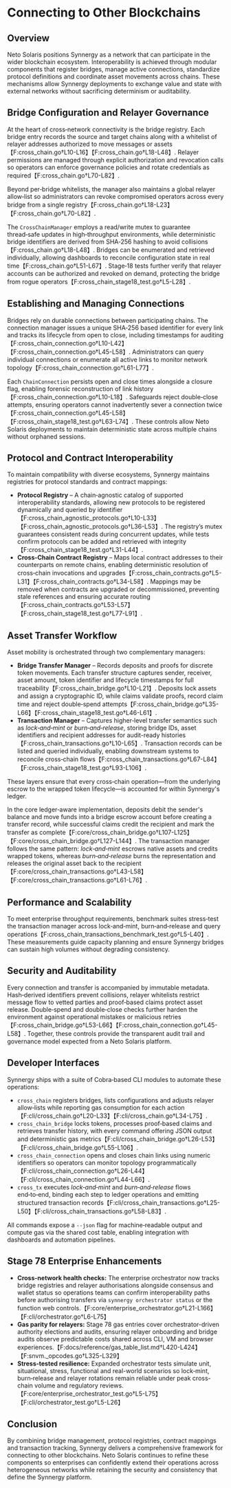 # Connecting to Other Blockchains

## Overview
Neto Solaris positions Synnergy as a network that can participate in the wider blockchain ecosystem.  Interoperability is achieved through modular components that register bridges, manage active connections, standardize protocol definitions and coordinate asset movements across chains.  These mechanisms allow Synnergy deployments to exchange value and state with external networks without sacrificing determinism or auditability.

## Bridge Configuration and Relayer Governance
At the heart of cross‑network connectivity is the bridge registry.  Each bridge entry records the source and target chains along with a whitelist of relayer addresses authorized to move messages or assets【F:cross_chain.go†L10-L16】【F:cross_chain.go†L18-L48】.  Relayer permissions are managed through explicit authorization and revocation calls so operators can enforce governance policies and rotate credentials as required【F:cross_chain.go†L70-L82】.

Beyond per‑bridge whitelists, the manager also maintains a global relayer allow‑list so administrators can revoke compromised operators across every bridge from a single registry【F:cross_chain.go†L18-L23】【F:cross_chain.go†L70-L82】.

The `CrossChainManager` employs a read/write mutex to guarantee thread‑safe updates in high‑throughput environments, while deterministic bridge identifiers are derived from SHA‑256 hashing to avoid collisions【F:cross_chain.go†L18-L48】.  Bridges can be enumerated and retrieved individually, allowing dashboards to reconcile configuration state in real time【F:cross_chain.go†L51-L67】.  Stage‑18 tests further verify that relayer accounts can be authorized and revoked on demand, protecting the bridge from rogue operators【F:cross_chain_stage18_test.go†L5-L28】.

## Establishing and Managing Connections
Bridges rely on durable connections between participating chains.  The connection manager issues a unique SHA‑256 based identifier for every link and tracks its lifecycle from open to close, including timestamps for auditing【F:cross_chain_connection.go†L10-L42】【F:cross_chain_connection.go†L45-L58】.  Administrators can query individual connections or enumerate all active links to monitor network topology【F:cross_chain_connection.go†L61-L77】.

Each `ChainConnection` persists open and close times alongside a closure flag, enabling forensic reconstruction of link history【F:cross_chain_connection.go†L10-L18】.  Safeguards reject double‑close attempts, ensuring operators cannot inadvertently sever a connection twice【F:cross_chain_connection.go†L45-L58】【F:cross_chain_stage18_test.go†L63-L74】.  These controls allow Neto Solaris deployments to maintain deterministic state across multiple chains without orphaned sessions.

## Protocol and Contract Interoperability
To maintain compatibility with diverse ecosystems, Synnergy maintains registries for protocol standards and contract mappings:

- **Protocol Registry** – A chain‑agnostic catalog of supported interoperability standards, allowing new protocols to be registered dynamically and queried by identifier【F:cross_chain_agnostic_protocols.go†L10-L33】【F:cross_chain_agnostic_protocols.go†L36-L53】.  The registry’s mutex guarantees consistent reads during concurrent updates, while tests confirm protocols can be added and retrieved with integrity【F:cross_chain_stage18_test.go†L31-L44】.
- **Cross‑Chain Contract Registry** – Maps local contract addresses to their counterparts on remote chains, enabling deterministic resolution of cross‑chain invocations and upgrades【F:cross_chain_contracts.go†L5-L31】【F:cross_chain_contracts.go†L34-L58】.  Mappings may be removed when contracts are upgraded or decommissioned, preventing stale references and ensuring accurate routing【F:cross_chain_contracts.go†L53-L57】【F:cross_chain_stage18_test.go†L77-L91】.

## Asset Transfer Workflow
Asset mobility is orchestrated through two complementary managers:

- **Bridge Transfer Manager** – Records deposits and proofs for discrete token movements.  Each transfer structure captures sender, receiver, asset amount, token identifier and lifecycle timestamps for full traceability【F:cross_chain_bridge.go†L10-L21】.  Deposits lock assets and assign a cryptographic ID, while claims validate proofs, record claim time and reject double‑spend attempts【F:cross_chain_bridge.go†L35-L66】【F:cross_chain_stage18_test.go†L46-L61】.
- **Transaction Manager** – Captures higher‑level transfer semantics such as *lock‑and‑mint* or *burn‑and‑release*, storing bridge IDs, asset identifiers and recipient addresses for audit-ready histories【F:cross_chain_transactions.go†L10-L65】.  Transaction records can be listed and queried individually, enabling downstream systems to reconcile cross‑chain flows【F:cross_chain_transactions.go†L67-L84】【F:cross_chain_stage18_test.go†L93-L106】.

These layers ensure that every cross‑chain operation—from the underlying escrow to the wrapped token lifecycle—is accounted for within Synnergy's ledger.

In the core ledger‑aware implementation, deposits debit the sender's balance and move funds into a bridge escrow account before creating a transfer record, while successful claims credit the recipient and mark the transfer as complete【F:core/cross_chain_bridge.go†L107-L125】【F:core/cross_chain_bridge.go†L127-L144】.  The transaction manager follows the same pattern: *lock‑and‑mint* escrows native assets and credits wrapped tokens, whereas *burn‑and‑release* burns the representation and releases the original asset back to the recipient【F:core/cross_chain_transactions.go†L43-L58】【F:core/cross_chain_transactions.go†L61-L76】.

## Performance and Scalability
To meet enterprise throughput requirements, benchmark suites stress‑test the transaction manager across lock‑and‑mint, burn‑and‑release and query operations【F:cross_chain_transactions_benchmark_test.go†L5-L40】.  These measurements guide capacity planning and ensure Synnergy bridges can sustain high volumes without degrading consistency.

## Security and Auditability
Every connection and transfer is accompanied by immutable metadata.  Hash‑derived identifiers prevent collisions, relayer whitelists restrict message flow to vetted parties and proof‑based claims protect asset release.  Double‑spend and double‑close checks further harden the environment against operational mistakes or malicious retries【F:cross_chain_bridge.go†L53-L66】【F:cross_chain_connection.go†L45-L58】.  Together, these controls provide the transparent audit trail and governance model expected from a Neto Solaris platform.

## Developer Interfaces
Synnergy ships with a suite of Cobra‑based CLI modules to automate these operations:

- `cross_chain` registers bridges, lists configurations and adjusts relayer allow‑lists while reporting gas consumption for each action【F:cli/cross_chain.go†L20-L33】【F:cli/cross_chain.go†L34-L75】.
- `cross_chain_bridge` locks tokens, processes proof‑based claims and retrieves transfer history, with every command offering JSON output and deterministic gas metrics【F:cli/cross_chain_bridge.go†L26-L53】【F:cli/cross_chain_bridge.go†L55-L106】.
- `cross_chain_connection` opens and closes chain links using numeric identifiers so operators can monitor topology programmatically【F:cli/cross_chain_connection.go†L26-L44】【F:cli/cross_chain_connection.go†L44-L66】.
- `cross_tx` executes *lock‑and‑mint* and *burn‑and‑release* flows end‑to‑end, binding each step to ledger operations and emitting structured transaction records【F:cli/cross_chain_transactions.go†L25-L50】【F:cli/cross_chain_transactions.go†L58-L83】.

All commands expose a `--json` flag for machine‑readable output and compute gas via the shared cost table, enabling integration with dashboards and automation pipelines.

## Stage 78 Enterprise Enhancements
- **Cross-network health checks:** The enterprise orchestrator now tracks bridge registries and relayer authorisations alongside consensus and wallet status so operations teams can confirm interoperability paths before authorising transfers via `synnergy orchestrator status` or the function web controls.【F:core/enterprise_orchestrator.go†L21-L166】【F:cli/orchestrator.go†L6-L75】
- **Gas parity for relayers:** Stage 78 gas entries cover orchestrator-driven authority elections and audits, ensuring relayer onboarding and bridge audits observe predictable costs shared across CLI, VM and browser experiences.【F:docs/reference/gas_table_list.md†L420-L424】【F:snvm._opcodes.go†L325-L329】
- **Stress-tested resilience:** Expanded orchestrator tests simulate unit, situational, stress, functional and real-world scenarios so lock‑mint, burn‑release and relayer rotations remain reliable under peak cross-chain volume and regulatory reviews.【F:core/enterprise_orchestrator_test.go†L5-L75】【F:cli/orchestrator_test.go†L5-L26】

## Conclusion
By combining bridge management, protocol registries, contract mappings and transaction tracking, Synnergy delivers a comprehensive framework for connecting to other blockchains.  Neto Solaris continues to refine these components so enterprises can confidently extend their operations across heterogeneous networks while retaining the security and consistency that define the Synnergy platform.

